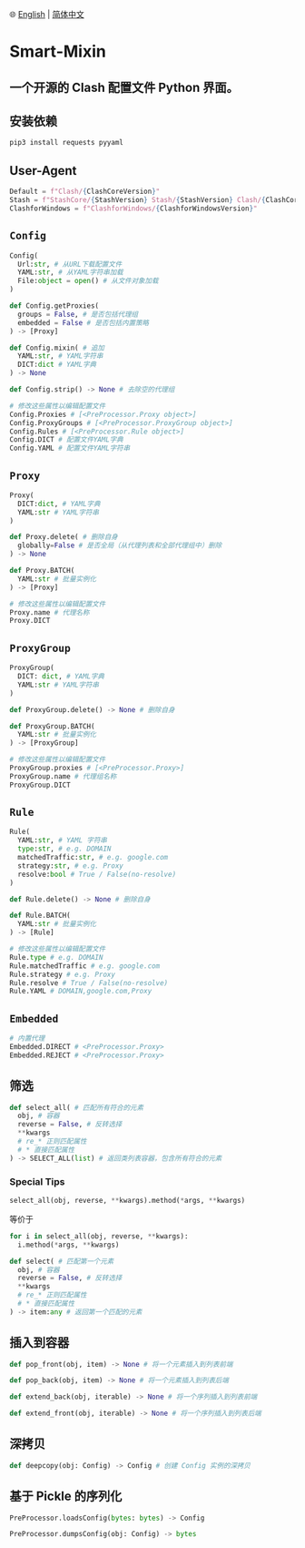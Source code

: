 🌐 [English](https://github.com/UFervor/Smart-Mixin/blob/main/README.md) | [简体中文](https://github.com/UFervor/Smart-Mixin/blob/main/README.sc.md)
# Smart-Mixin

## 一个开源的 Clash 配置文件 Python 界面。
## 安装依赖
`pip3 install requests pyyaml`
## User-Agent
```python
Default = f"Clash/{ClashCoreVersion}"
Stash = f"StashCore/{StashVersion} Stash/{StashVersion} Clash/{ClashCoreVersion}"
ClashforWindows = f"ClashforWindows/{ClashforWindowsVersion}"
```
## `Config`
```Python
Config(
  Url:str, # 从URL下载配置文件
  YAML:str, # 从YAML字符串加载
  File:object = open() # 从文件对象加载
)
```
```Python
def Config.getProxies(
  groups = False, # 是否包括代理组
  embedded = False # 是否包括内置策略
) -> [Proxy]
```
```Python
def Config.mixin( # 追加
  YAML:str, # YAML字符串
  DICT:dict # YAML字典
) -> None
```
```Python
def Config.strip() -> None # 去除空的代理组
```
```Python
# 修改这些属性以编辑配置文件
Config.Proxies # [<PreProcessor.Proxy object>]
Config.ProxyGroups # [<PreProcessor.ProxyGroup object>]
Config.Rules # [<PreProcessor.Rule object>]
Config.DICT # 配置文件YAML字典
Config.YAML # 配置文件YAML字符串
```
## `Proxy`
```Python
Proxy(
  DICT:dict, # YAML字典
  YAML:str # YAML字符串
)
```
```Python
def Proxy.delete( # 删除自身
  globally=False # 是否全局（从代理列表和全部代理组中）删除
) -> None
```
```Python
def Proxy.BATCH(
  YAML:str # 批量实例化
) -> [Proxy]
```
```Python
# 修改这些属性以编辑配置文件
Proxy.name # 代理名称
Proxy.DICT
```
## `ProxyGroup`
```Python
ProxyGroup(
  DICT: dict, # YAML字典
  YAML:str # YAML字符串
)
```
```Python
def ProxyGroup.delete() -> None # 删除自身
```
```Python
def ProxyGroup.BATCH(
  YAML:str # 批量实例化
) -> [ProxyGroup]
```
```Python
# 修改这些属性以编辑配置文件
ProxyGroup.proxies # [<PreProcessor.Proxy>]
ProxyGroup.name # 代理组名称
ProxyGroup.DICT
```
## `Rule`
```Python
Rule(
  YAML:str, # YAML 字符串
  type:str, # e.g. DOMAIN
  matchedTraffic:str, # e.g. google.com
  strategy:str, # e.g. Proxy
  resolve:bool # True / False(no-resolve)
)
```
```Python
def Rule.delete() -> None # 删除自身
```
```Python
def Rule.BATCH(
  YAML:str # 批量实例化
) -> [Rule]
```
```Python
# 修改这些属性以编辑配置文件
Rule.type # e.g. DOMAIN
Rule.matchedTraffic # e.g. google.com
Rule.strategy # e.g. Proxy
Rule.resolve # True / False(no-resolve)
Rule.YAML # DOMAIN,google.com,Proxy
```
## `Embedded`
```Python
# 内置代理
Embedded.DIRECT # <PreProcessor.Proxy>
Embedded.REJECT # <PreProcessor.Proxy>
```
## 筛选
```Python
def select_all( # 匹配所有符合的元素
  obj, # 容器
  reverse = False, # 反转选择
  **kwargs 
  # re_* 正则匹配属性
  # * 直接匹配属性
) -> SELECT_ALL(list) # 返回类列表容器，包含所有符合的元素
```

### Special Tips
```Python
select_all(obj, reverse, **kwargs).method(*args, **kwargs)
```
等价于
```Python
for i in select_all(obj, reverse, **kwargs):
  i.method(*args, **kwargs)
```

```Python
def select( # 匹配第一个元素
  obj, # 容器
  reverse = False, # 反转选择
  **kwargs 
  # re_* 正则匹配属性
  # * 直接匹配属性
) -> item:any # 返回第一个匹配的元素
```
## 插入到容器
```Python
def pop_front(obj, item) -> None # 将一个元素插入到列表前端
```
```Python
def pop_back(obj, item) -> None # 将一个元素插入到列表后端
```
```Python
def extend_back(obj, iterable) -> None # 将一个序列插入到列表前端
```
```Python
def extend_front(obj, iterable) -> None # 将一个序列插入到列表后端
```
## 深拷贝
```Python
def deepcopy(obj: Config) -> Config # 创建 Config 实例的深拷贝
```
## 基于 Pickle 的序列化
```Python
PreProcessor.loadsConfig(bytes: bytes) -> Config
```
```Python
PreProcessor.dumpsConfig(obj: Config) -> bytes
```
